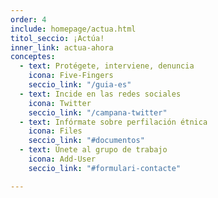```yaml
---
order: 4
include: homepage/actua.html
titol_seccio: ¡Actúa!
inner_link: actua-ahora
conceptes:
  - text: Protégete, interviene, denuncia
    icona: Five-Fingers
    seccio_link: "/guia-es"
  - text: Incide en las redes sociales
    icona: Twitter
    seccio_link: "/campana-twitter"
  - text: Infórmate sobre perfilación étnica
    icona: Files
    seccio_link: "#documentos"
  - text: Únete al grupo de trabajo
    icona: Add-User
    seccio_link: "#formulari-contacte"

---
```

